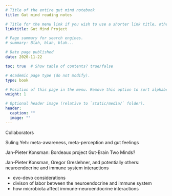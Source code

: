 ```yaml
---
# Title of the entire gut mind notebook
title: Gut mind reading notes

# Title for the menu link if you wish to use a shorter link title, otherwise remove this option.
linktitle: Gut Mind Project

# Page summary for search engines.
# summary: Blah, blah, blah...

# Date page published
date: 2020-11-22

toc: true  # Show table of contents? true/false

# Academic page type (do not modify).
type: book

# Position of this page in the menu. Remove this option to sort alphabetically.
weight: 1

# Optional header image (relative to `static/media/` folder).
header:
  caption: ""
  image: ""
---
```


Collaborators 

Suling Yeh: meta-awareness, meta-perception and gut feelings 

Jan-Pieter Konsman: Bordeaux project Gut-Brain Two Minds?

Jan-Pieter Konsman, Gregor Greslehner, and potentially others: neuroendocrine and immune system interactions 
* evo-devo considerations
* divison of labor between the neuroendocrine and immune system 
* how microbiota affect immune-neuroendocrine interactions
